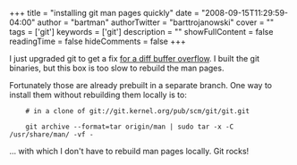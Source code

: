 +++
title = "installing git man pages quickly"
date = "2008-09-15T11:29:59-04:00"
author = "bartman"
authorTwitter = "barttrojanowski"
cover = ""
tags = ['git']
keywords = ['git']
description = ""
showFullContent = false
readingTime = false
hideComments = false
+++

I just upgraded git to get a fix [for a diff buffer overflow](http://cve.mitre.org/cgi-bin/cvename.cgi?name=CVE-2008-3546).
I built the git binaries, but this box is too slow to rebuild the man pages.

Fortunately those are already prebuilt in a separate branch.  One way to install them without rebuilding them locally is to:

        # in a clone of git://git.kernel.org/pub/scm/git/git.git
        
        git archive --format=tar origin/man | sudo tar -x -C /usr/share/man/ -vf -

... with which I don't have to rebuild man pages locally.  Git rocks!